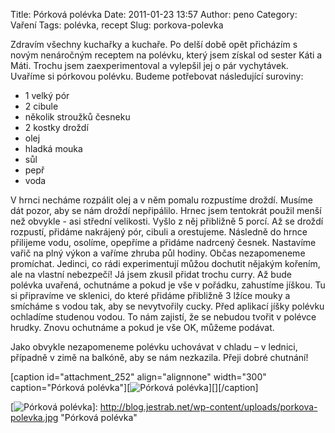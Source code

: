 Title: Pórková polévka
Date: 2011-01-23 13:57
Author: peno
Category: Vaření
Tags: polévka, recept
Slug: porkova-polevka

Zdravím všechny kuchařky a kuchaře. Po delší době opět přicházím s novým
nenáročným receptem na polévku, který jsem získal od sester Káti a Máti.
Trochu jsem zaexperimentoval a vylepšil jej o pár vychytávek. Uvaříme si
pórkovou polévku. Budeme potřebovat následující suroviny:

-   1 velký pór
-   2 cibule
-   několik stroužků česneku
-   2 kostky droždí
-   olej
-   hladká mouka
-   sůl
-   pepř
-   voda

V hrnci necháme rozpálit olej a v něm pomalu rozpustíme droždí. Musíme
dát pozor, aby se nám droždí nepřipálilo. Hrnec jsem tentokrát použil
menší než obvykle - asi střední velikosti. Vyšlo z něj přibližně 5
porcí. Až se droždí rozpustí, přidáme nakrájený pór, cibuli a
orestujeme. Následně do hrnce přilijeme vodu, osolíme, opepříme a
přidáme nadrcený česnek. Nastavíme vařič na plný výkon a vaříme zhruba
půl hodiny. Občas nezapomeneme promíchat. Jedinci, co rádi experimentují
můžou dochutit nějakým kořením, ale na vlastní nebezpečí! Já jsem zkusil
přidat trochu curry. Až bude polévka uvařená, ochutnáme a pokud je vše v
pořádku, zahustíme jíškou. Tu si připravíme ve sklenici, do které
přidáme přibližně 3 lžíce mouky a smícháme s vodou tak, aby se
nevytvořily cucky. Před aplikací jíšky polévku ochladíme studenou vodou.
To nám zajistí, že se nebudou tvořit v polévce hrudky. Znovu ochutnáme a
pokud je vše OK, můžeme podávat.

Jako obvykle nezapomeneme polévku uchovávat v chladu – v lednici,
případně v zimě na balkóně, aby se nám nezkazila. Přeji dobré chutnání!

[caption id="attachment\_252" align="alignnone" width="300"
caption="Pórková polévka"][![Pórková polévka][]][][/caption]

  [Pórková polévka]: http://blog.jestrab.net/wp-content/uploads/porkova-polevka-300x225.jpg
    "Pórková polévka"
  [![Pórková polévka][]]: http://blog.jestrab.net/wp-content/uploads/porkova-polevka.jpg
    "Pórková polévka"
